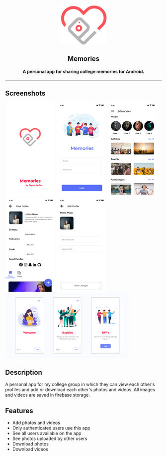 <p align="center"><img src="Memories/../Screenshots/logo.png" width="150"></p> 
<h2 align="center"><b>Memories</b></h2>
<h4 align="center">A personal app for sharing college memories for Android.</h4>

<hr>

## Screenshots

<img src="Memories/../Screenshots/Splash.png" width=160>
<img src="Memories/../Screenshots/Login.png" width=160>
<img src="Memories/../Screenshots/Home Page.png" width=160>
<img src="Memories/../Screenshots/Profile Page.png" width=160>
<img src="Memories/../Screenshots/Edit Profile.png" width=160>
<img src="Memories/../Screenshots/OnBoard1.png" width=400 height = 210>

## Description

A personal app for my college group in which they can view each other's profiles and add or download each other's photos and videos. All images and videos are saved in firebase storage.

## Features

* Add photos and videos
* Only authenticated users use this app
* See all users available on the app
* See photos uploaded by other users
* Download photos
* Download videos